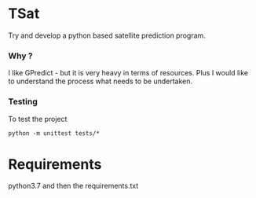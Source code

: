 # TSat

Try and develop a python based satellite prediction program.

### Why ?

I like GPredict - but it is very heavy in terms of resources. 
Plus I would like to understand the process what needs to be undertaken.


### Testing

To test the project

    python -m unittest tests/*

# Requirements

python3.7 and then the requirements.txt
